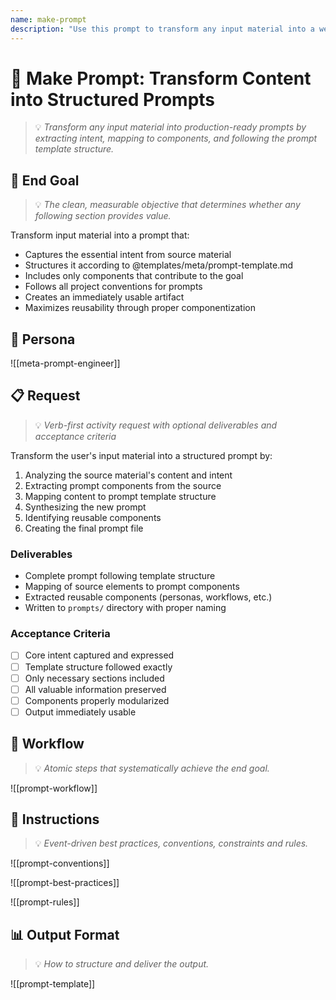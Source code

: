 ```yaml
---
name: make-prompt
description: "Use this prompt to transform any input material into a well-structured prompt following the project's prompt template."
---
```


# 🔮 Make Prompt: Transform Content into Structured Prompts
> 💡 *Transform any input material into production-ready prompts by extracting intent, mapping to components, and following the prompt template structure.*

## 🎯 End Goal
> 💡 *The clean, measurable objective that determines whether any following section provides value.*

Transform input material into a prompt that:
- Captures the essential intent from source material
- Structures it according to @templates/meta/prompt-template.md
- Includes only components that contribute to the goal
- Follows all project conventions for prompts
- Creates an immediately usable artifact
- Maximizes reusability through proper componentization

## 👤 Persona

![[meta-prompt-engineer]]

## 📋 Request
> 💡 *Verb-first activity request with optional deliverables and acceptance criteria*

Transform the user's input material into a structured prompt by:
1. Analyzing the source material's content and intent
2. Extracting prompt components from the source
3. Mapping content to prompt template structure
4. Synthesizing the new prompt
5. Identifying reusable components
6. Creating the final prompt file

### Deliverables
- Complete prompt following template structure
- Mapping of source elements to prompt components
- Extracted reusable components (personas, workflows, etc.)
- Written to `prompts/` directory with proper naming

### Acceptance Criteria
- [ ] Core intent captured and expressed
- [ ] Template structure followed exactly
- [ ] Only necessary sections included
- [ ] All valuable information preserved
- [ ] Components properly modularized
- [ ] Output immediately usable

## 🔄 Workflow
> 💡 *Atomic steps that systematically achieve the end goal.*

![[prompt-workflow]]

## 📏 Instructions
> 💡 *Event-driven best practices, conventions, constraints and rules.*

![[prompt-conventions]]

![[prompt-best-practices]]

![[prompt-rules]]

## 📊 Output Format
> 💡 *How to structure and deliver the output.*

![[prompt-template]]
